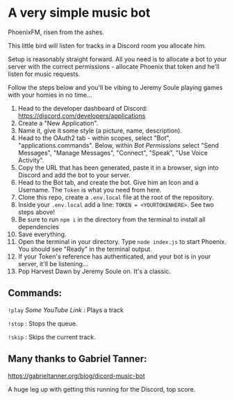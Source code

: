 # A very simple music bot
PhoenixFM, risen from the ashes.

This little bird will listen for tracks in a Discord room you allocate him.

Setup is reasonably straight forward. All you need is to allocate a bot to your server with the correct permissions - allocate Phoenix that token and he'll listen for music requests.

Follow the steps below and you'll be vibing to Jeremy Soule playing games with your homies in no time...

1) Head to the developer dashboard of Discord: https://discord.com/developers/applications
2) Create a "New Application".
3) Name it, give it some style (a picture, name, description).
4) Head to the OAuth2 tab - within scopes, select "Bot", "applications.commands". Below, within _Bot Permissions_ select "Send Messages", "Manage Messages", "Connect", "Speak", "Use Voice Activity".
5) Copy the URL that has been generated, paste it in a browser, sign into Discord and add the bot to your server.
6) Head to the Bot tab, and create the bot. Give him an Icon and a Username. The `Token` is what you need from here.
7) Clone this repo, create a `.env.local` file at the root of the repository.
8) Inside your `.env.local` add a line: `TOKEN = <YOURTOKENHERE>`. See two steps above!
9) Be sure to run `npm i` in the directory from the terminal to install all dependencies
10) Save everything.
11) Open the terminal in your directory. Type `node index.js` to start Phoenix. You should see "Ready" in the terminal output.
12) If your Token's reference has authenticated, and your bot is in your server, it'll be listening...
13) Pop Harvest Dawn by Jeremy Soule on. It's a classic.

## Commands:
`!play` _Some YouTube Link_ : Plays a track

`!stop` : Stops the queue.

`!skip` : Skips the current track.

## Many thanks to Gabriel Tanner:
https://gabrieltanner.org/blog/dicord-music-bot

A huge leg up with getting this running for the Discord, top score.
